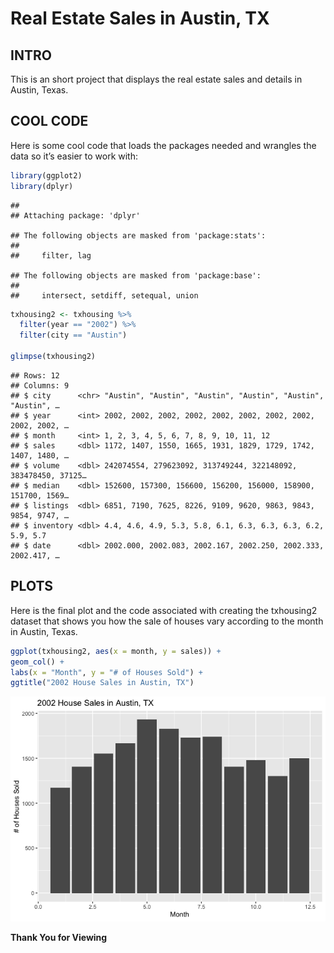 **Real Estate Sales in Austin, TX**
================

## INTRO

This is an short project that displays the real estate sales and details
in Austin, Texas.

## COOL CODE

Here is some cool code that loads the packages needed and wrangles the
data so it’s easier to work with:

``` r
library(ggplot2)
library(dplyr)
```

    ## 
    ## Attaching package: 'dplyr'

    ## The following objects are masked from 'package:stats':
    ## 
    ##     filter, lag

    ## The following objects are masked from 'package:base':
    ## 
    ##     intersect, setdiff, setequal, union

``` r
txhousing2 <- txhousing %>% 
  filter(year == "2002") %>% 
  filter(city == "Austin")

glimpse(txhousing2)
```

    ## Rows: 12
    ## Columns: 9
    ## $ city      <chr> "Austin", "Austin", "Austin", "Austin", "Austin", "Austin", …
    ## $ year      <int> 2002, 2002, 2002, 2002, 2002, 2002, 2002, 2002, 2002, 2002, …
    ## $ month     <int> 1, 2, 3, 4, 5, 6, 7, 8, 9, 10, 11, 12
    ## $ sales     <dbl> 1172, 1407, 1550, 1665, 1931, 1829, 1729, 1742, 1407, 1480, …
    ## $ volume    <dbl> 242074554, 279623092, 313749244, 322148092, 383478450, 37125…
    ## $ median    <dbl> 152600, 157300, 156600, 156200, 156000, 158900, 151700, 1569…
    ## $ listings  <dbl> 6851, 7190, 7625, 8226, 9109, 9620, 9863, 9843, 9854, 9747, …
    ## $ inventory <dbl> 4.4, 4.6, 4.9, 5.3, 5.8, 6.1, 6.3, 6.3, 6.3, 6.2, 5.9, 5.7
    ## $ date      <dbl> 2002.000, 2002.083, 2002.167, 2002.250, 2002.333, 2002.417, …

## PLOTS

Here is the final plot and the code associated with creating the
txhousing2 dataset that shows you how the sale of houses vary according
to the month in Austin, Texas.

``` r
ggplot(txhousing2, aes(x = month, y = sales)) +
geom_col() +  
labs(x = "Month", y = "# of Houses Sold") +
ggtitle("2002 House Sales in Austin, TX")
```

![](README_files/figure-gfm/housesales.png)<!-- -->

**Thank You for Viewing**
